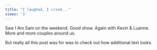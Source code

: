 ```yaml
---
title: "I laughed, I cried..."
views: '3'
---
```

<p>Saw I Am Sam on the weekend. Good show. Again with Kevin &amp; Luanne. More and more couples around us.</p>
<p>But really all this post was for was to check out how additional text looks.</p>
